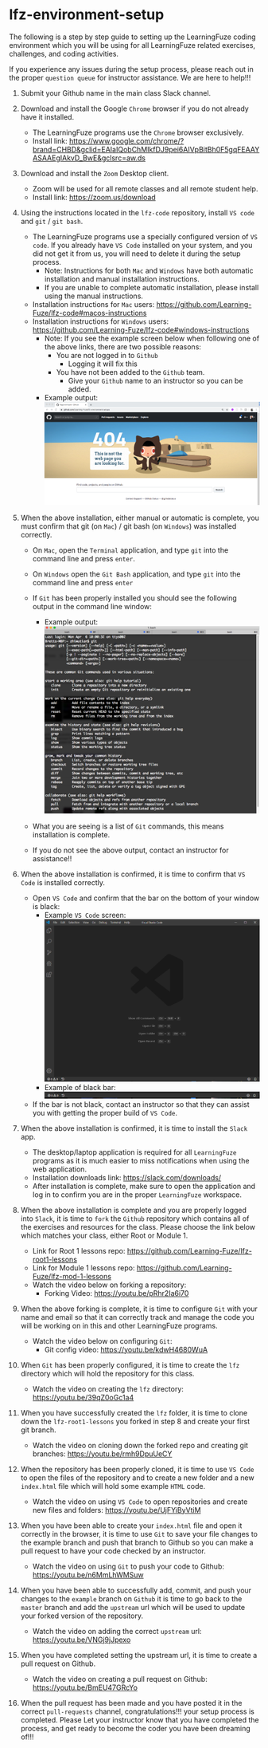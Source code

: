 # lfz-environment-setup

The following is a step by step guide to setting up the LearningFuze coding environment which you will be using for all LearningFuze related exercises, challenges, and coding activities.

If you experience any issues during the setup process, please reach out in the proper `question queue` for instructor assistance. We are here to help!!!

1. Submit your Github name in the main class Slack channel.

1. Download and install the Google `Chrome` browser if you do not already have it installed.
    - The LearningFuze programs use the `Chrome` browser exclusively.
    - Install link: https://www.google.com/chrome/?brand=CHBD&gclid=EAIaIQobChMIkfDJ9pei6AIVpBitBh0F5gqFEAAYASAAEgIAkvD_BwE&gclsrc=aw.ds
1. Download and install the `Zoom` Desktop client.
    - Zoom will be used for all remote classes and all remote student help.
    - Install link: https://zoom.us/download
1. Using the instructions located in the `lfz-code` repository, install `VS code` and `git` / `git bash`.
    - The LearningFuze programs use a specially configured version of `VS code`. If you already have `VS Code` installed on your system, and you did not get it from us, you will need to delete it during the setup process.
        - Note: Instructions for both `Mac` and `Windows` have both automatic installation and manual installation instructions.
        - If you are unable to complete automatic installation, please install using the manual instructions.
    - Installation instructions for `Mac` users: https://github.com/Learning-Fuze/lfz-code#macos-instructions
    - Installation instructions for `Windows` users: https://github.com/Learning-Fuze/lfz-code#windows-instructions
        - Note: If you see the example screen below when following one of the above links, there are two possible reasons:
            - You are not logged in to `Github`
                - Logging it will fix this
            - You have not been added to the `Github` team.
                - Give your `Github` name to an instructor so you can be added.
        - Example output:
        ![github 404](./images/404-example.png)
1. When the above installation, either manual or automatic is complete, you must confirm that git (on `Mac`) / git bash (on `Windows`) was installed correctly.
    - On `Mac`, open the `Terminal` application, and type `git` into the command line and press `enter`.
    - On `Windows` open the `Git Bash` application, and type `git` into the command line and press `enter`
    - If `Git` has been properly installed you should see the following output in the command line window:
        - Example output:
        ![terminal example](./images/terminal-example.png)

    - What you are seeing is a list of `Git` commands, this means installation is complete.
    - If you do not see the above output, contact an instructor for assistance!!
1. When the above installation is confirmed, it is time to confirm that `VS Code` is installed correctly.
    - Open `VS Code` and confirm that the bar on the bottom of your window is black:
        - Example `VS Code` screen:
        ![example vs code](./images/vs-example.png)
        - Example of black bar:
        ![example black bar](./images/vs-bar-focus.png)
    - If the bar is not black, contact an instructor so that they can assist you with getting the proper build of `VS Code`.
1. When the above installation is confirmed, it is time to install the `Slack` app.
    - The desktop/laptop application is required for all `LearningFuze` programs as it is much easier to miss notifications when using the web application.
    - Installation downloads link: https://slack.com/downloads/
    - After installation is complete, make sure to open the application and log in to confirm you are in the proper `LearningFuze` workspace.
1. When the above installation is complete and you are properly logged into `Slack`, it is time to `fork` the `Github` repository which contains all of the exercises and resources for the class. Please choose the link below which matches your class, either Root or Module 1.
    - Link for Root 1 lessons repo: https://github.com/Learning-Fuze/lfz-root1-lessons
    - Link for Module 1 lessons repo: https://github.com/Learning-Fuze/lfz-mod-1-lessons
    - Watch the video below on forking a repository:
        - Forking Video: https://youtu.be/pRhr2Ia6i70
1. When the above forking is complete, it is time to configure `Git` with your name and email so that it can correctly track and manage the code you will be working on in this and other LearningFuze programs.
    - Watch the video below on configuring `Git`:
        - Git config video: https://youtu.be/kdwH4680WuA
1. When `Git` has been properly configured, it is time to create the `lfz` directory which will hold the repository for this class.
    - Watch the video on creating the `lfz` directory: https://youtu.be/39qZ0oGc1a4
1. When you have successfully created the `lfz` folder, it is time to clone down the `lfz-root1-lessons` you forked in step 8 and create your first git branch.
    - Watch the video on cloning down the forked repo and creating git branches: https://youtu.be/rmh9DpuUeCY
1. When the repository has been properly cloned, it is time to use `VS Code` to open the files of the repository and to create a new folder and a new `index.html` file which will hold some example `HTML` code.
    - Watch the video on using `VS Code` to open repositories and create new files and folders: https://youtu.be/UjFYiByVtiM
1. When you have been able to create your `index.html` file and open it correctly in the browser, it is time to use `Git` to save your file changes to the example branch and push that branch to Github so you can make a pull request to have your code checked by an instructor.
    - Watch the video on using `Git` to push your code to Github: https://youtu.be/n6MmLhWMSuw
1. When you have been able to successfully add, commit, and push your changes to the `example` branch on `Github` it is time to go back to the `master` branch and add the `upstream` url which will be used to update your forked version of the repository.
    - Watch the video on adding the correct `upstream` url: https://youtu.be/VNGj9jJpexo
1. When you have completed setting the upstream url, it is time to create a pull request on Github.
    - Watch the video on creating a pull request on Github: https://youtu.be/BmEU47GRcYo
1. When the pull request has been made and you have posted it in the correct `pull-requests` channel, congratulations!!! your setup process is completed. Please Let your instructor know that you have completed the process, and get ready to become the coder you have been dreaming of!!!
